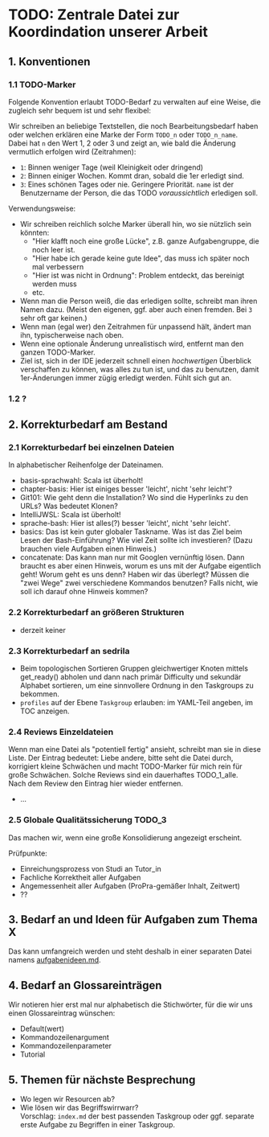 # TODO: Zentrale Datei zur Koordindation unserer Arbeit

## 1. Konventionen

### 1.1 TODO-Marker

Folgende Konvention erlaubt TODO-Bedarf zu verwalten auf eine Weise, die
zugleich sehr bequem ist und sehr flexibel:

Wir schreiben an beliebige Textstellen, die noch Bearbeitungsbedarf haben oder welchen erklären
eine Marke der Form `TODO_n` oder `TODO_n_name`.  
Dabei hat `n` den Wert 1, 2 oder 3 und zeigt an, wie bald die Änderung vermutlich
erfolgen wird (Zeitrahmen):

- `1`: Binnen weniger Tage (weil Kleinigkeit oder dringend)
- `2`: Binnen einiger Wochen. Kommt dran, sobald die 1er erledigt sind.
- `3`: Eines schönen Tages oder nie. Geringere Priorität.
`name` ist der Benutzername der Person, die das TODO _voraussichtlich_ erledigen soll.

Verwendungsweise:

- Wir schreiben reichlich solche Marker überall hin, wo sie nützlich sein könnten:
  - "Hier klafft noch eine große Lücke", z.B. ganze Aufgabengruppe, die noch leer ist.
  - "Hier habe ich gerade keine gute Idee", das muss ich später noch mal verbessern
  - "Hier ist was nicht in Ordnung": Problem entdeckt, das bereinigt werden muss
  - etc.
- Wenn man die Person weiß, die das erledigen sollte, schreibt man ihren Namen dazu.
  (Meist den eigenen, ggf. aber auch einen fremden. Bei `3` sehr oft gar keinen.)
- Wenn man (egal wer) den Zeitrahmen für unpassend hält, ändert man ihn, typischerweise nach oben.
- Wenn eine optionale Änderung unrealistisch wird, entfernt man den ganzen TODO-Marker.
- Ziel ist, sich in der IDE jederzeit schnell einen _hochwertigen_ Überblick verschaffen
  zu können, was alles zu tun ist, und das zu benutzen, damit 1er-Änderungen immer zügig
  erledigt werden. Fühlt sich gut an.

### 1.2 ?

## 2. Korrekturbedarf am Bestand

### 2.1 Korrekturbedarf bei einzelnen Dateien

In alphabetischer Reihenfolge der Dateinamen.

- basis-sprachwahl: Scala ist überholt!
- chapter-basis: Hier ist einiges besser 'leicht', nicht 'sehr leicht'?
- Git101: Wie geht denn die Installation? Wo sind die Hyperlinks zu den URLs? 
  Was bedeutet Klonen?
- IntelliJWSL: Scala ist überholt! 
- sprache-bash: Hier ist alles(?) besser 'leicht', nicht 'sehr leicht'.
- basics: Das ist kein guter globaler Taskname. Was ist das Ziel beim Lesen der Bash-Einführung?
  Wie viel Zeit sollte ich investieren? (Dazu brauchen viele Aufgaben einen Hinweis.)
- concatenate: Das kann man nur mit Googlen vernünftig lösen. Dann braucht es aber einen Hinweis,
  worum es uns mit der Aufgabe eigentlich geht! Worum geht es uns denn? Haben wir das überlegt?
  Müssen die "zwei Wege" zwei verschiedene Kommandos benutzen? Falls nicht, wie soll ich
  darauf ohne Hinweis kommen?

### 2.2 Korrekturbedarf an größeren Strukturen

- derzeit keiner

### 2.3 Korrekturbedarf an sedrila

- Beim topologischen Sortieren Gruppen gleichwertiger Knoten mittels get_ready()
  abholen und dann nach primär Difficulty und sekundär Alphabet sortieren,
  um eine sinnvollere Ordnung in den Taskgroups zu bekommen.
- `profiles` auf der Ebene `Taskgroup` erlauben: im YAML-Teil angeben, im TOC anzeigen.

### 2.4 Reviews Einzeldateien

Wenn man eine Datei als "potentiell fertig" ansieht, schreibt man sie in diese
Liste.
Der Eintrag bedeutet: Liebe andere, bitte seht die Datei durch, korrigiert kleine Schwächen
und macht TODO-Marker für mich rein für große Schwächen.
Solche Reviews sind ein dauerhaftes TODO_1_alle.  
Nach dem Review den Eintrag hier wieder entfernen.

- ...

### 2.5 Globale Qualitätssicherung  TODO_3

Das machen wir, wenn eine große Konsolidierung angezeigt erscheint.

Prüfpunkte:

- Einreichungsprozess von Studi an Tutor_in
- Fachliche Korrektheit aller Aufgaben
- Angemessenheit aller Aufgaben (ProPra-gemäßer Inhalt, Zeitwert)
- ??

## 3. Bedarf an und Ideen für Aufgaben zum Thema X

Das kann umfangreich werden und steht deshalb in einer separaten Datei namens
[aufgabenideen.md](aufgabenideen.md).

## 4. Bedarf an Glossareinträgen

Wir notieren hier erst mal nur alphabetisch die Stichwörter, für die
wir uns einen Glossareintrag wünschen:

- Default(wert)
- Kommandozeilenargument
- Kommandozeilenparameter
- Tutorial


## 5. Themen für nächste Besprechung

- Wo legen wir Resourcen ab?
- Wie lösen wir das Begriffswirrwarr?  
  Vorschlag: `index.md` der best passenden Taskgroup oder
  ggf. separate erste Aufgabe zu Begriffen in einer Taskgroup.
